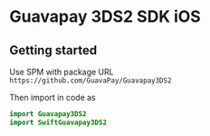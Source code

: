 # Guavapay 3DS2 SDK iOS



## Getting started

Use SPM with package URL  
`https://github.com/GuavaPay/Guavapay3DS2`

Then import in code as
```swift
import Guavapay3DS2
import SwiftGuavapay3DS2
```
